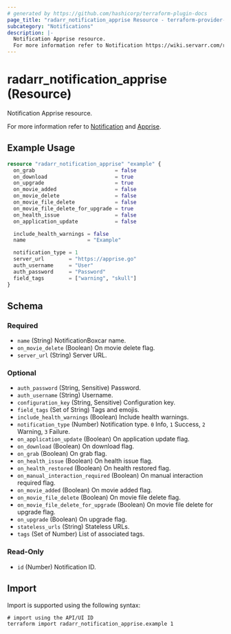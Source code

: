 ```yaml
---
# generated by https://github.com/hashicorp/terraform-plugin-docs
page_title: "radarr_notification_apprise Resource - terraform-provider-radarr"
subcategory: "Notifications"
description: |-
  Notification Apprise resource.
  For more information refer to Notification https://wiki.servarr.com/radarr/settings#connect and Apprise https://wiki.servarr.com/radarr/supported#apprise.
---
```


# radarr_notification_apprise (Resource)

<!-- subcategory:Notifications -->Notification Apprise resource.
For more information refer to [Notification](https://wiki.servarr.com/radarr/settings#connect) and [Apprise](https://wiki.servarr.com/radarr/supported#apprise).

## Example Usage

```terraform
resource "radarr_notification_apprise" "example" {
  on_grab                          = false
  on_download                      = true
  on_upgrade                       = true
  on_movie_added                   = false
  on_movie_delete                  = false
  on_movie_file_delete             = false
  on_movie_file_delete_for_upgrade = true
  on_health_issue                  = false
  on_application_update            = false

  include_health_warnings = false
  name                    = "Example"

  notification_type = 1
  server_url        = "https://apprise.go"
  auth_username     = "User"
  auth_password     = "Password"
  field_tags        = ["warning", "skull"]
}
```

<!-- schema generated by tfplugindocs -->
## Schema

### Required

- `name` (String) NotificationBoxcar name.
- `on_movie_delete` (Boolean) On movie delete flag.
- `server_url` (String) Server URL.

### Optional

- `auth_password` (String, Sensitive) Password.
- `auth_username` (String) Username.
- `configuration_key` (String, Sensitive) Configuration key.
- `field_tags` (Set of String) Tags and emojis.
- `include_health_warnings` (Boolean) Include health warnings.
- `notification_type` (Number) Notification type. `0` Info, `1` Success, `2` Warning, `3` Failure.
- `on_application_update` (Boolean) On application update flag.
- `on_download` (Boolean) On download flag.
- `on_grab` (Boolean) On grab flag.
- `on_health_issue` (Boolean) On health issue flag.
- `on_health_restored` (Boolean) On health restored flag.
- `on_manual_interaction_required` (Boolean) On manual interaction required flag.
- `on_movie_added` (Boolean) On movie added flag.
- `on_movie_file_delete` (Boolean) On movie file delete flag.
- `on_movie_file_delete_for_upgrade` (Boolean) On movie file delete for upgrade flag.
- `on_upgrade` (Boolean) On upgrade flag.
- `stateless_urls` (String) Stateless URLs.
- `tags` (Set of Number) List of associated tags.

### Read-Only

- `id` (Number) Notification ID.

## Import

Import is supported using the following syntax:

```shell
# import using the API/UI ID
terraform import radarr_notification_apprise.example 1
```
